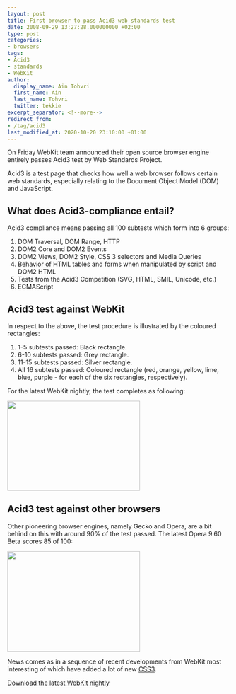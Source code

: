 ```yaml
---
layout: post
title: First browser to pass Acid3 web standards test
date: 2008-09-29 13:27:28.000000000 +02:00
type: post
categories:
- browsers
tags:
- Acid3
- standards
- WebKit
author:
  display_name: Ain Tohvri
  first_name: Ain
  last_name: Tohvri
  twitter: tekkie
excerpt_separator: <!--more-->
redirect_from:
- /tag/acid3
last_modified_at: 2020-10-20 23:10:00 +01:00
---
```

On Friday WebKit team announced their open source browser engine entirely passes Acid3 test by Web Standards Project.

Acid3 is a test page that checks how well a web browser follows certain web standards, especially relating to the Document Object Model (DOM) and JavaScript.<!--more-->

## What does Acid3-compliance entail?

Acid3 compliance means passing all 100 subtests which form into 6 groups:

1. DOM Traversal, DOM Range, HTTP
2. DOM2 Core and DOM2 Events
3. DOM2 Views, DOM2 Style, CSS 3 selectors and Media Queries
4. Behavior of HTML tables and forms when manipulated by script and DOM2 HTML
5. Tests from the Acid3 Competition (SVG, HTML, SMIL, Unicode, etc.)
6. ECMAScript

## Acid3 test against WebKit

In respect to the above, the test procedure is illustrated by the coloured rectangles:

1. 1-5 subtests passed: Black rectangle.
2. 6-10 subtests passed: Grey rectangle.
3. 11-15 subtests passed: Silver rectangle.
4. All 16 subtests passed: Coloured rectangle (red, orange, yellow, lime, blue, purple - for each of the six rectangles, respectively).

For the latest WebKit nightly, the test completes as following:

<a href="/assets/uploads/2008/09/picture-2.png" rel="lightbox" title="WebKit passing Acid3"><img src="{{ site.baseurl }}/assets/picture-2-300x203.png" alt="" title="WebKit passing Acid3" width="300" height="203" class="alignnone size-medium wp-image-194" /></a>

## Acid3 test against other browsers

Other pioneering browser engines, namely Gecko and Opera, are a bit behind on this with around 90% of the test passed. The latest Opera 9.60 Beta scores 85 of 100:

<a href="/assets/uploads/2008/09/picture-1.png" rel="lightbox" name="opera-960-beta-acid3-result" title="Opera Acid3 test result"><img src="{{ site.baseurl }}/assets/picture-1-300x227.png" alt="" title="Opera Acid3 test result" width="300" height="227" class="alignnone size-medium wp-image-195" /></a>

News comes as in a sequence of recent developments from WebKit most interesting of which have added a lot of new [CSS3](/css).

[Download the latest WebKit nightly](https://webkit.org/downloads/)

